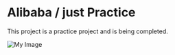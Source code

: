 # Alibaba / just Practice

This project is a practice project and is being completed.

![My Image](https://i.imgur.com/Htwrroh.png)
